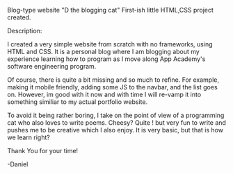 Blog-type website
"D the blogging cat"
First-ish little HTML,CSS project created.

Description:

I created a very simple website from scratch with no frameworks, using HTML and CSS. It is a personal blog where I am blogging
about my experience learning how to program as I move along App Academy's software engineering program.

Of course, there is quite a bit missing and so much to refine. For example, making it mobile friendly, adding
some JS to the navbar, and the list goes on. However, im good with it now and with time I will re-vamp it
into something similiar to my actual portfolio website.

To avoid it being rather boring, I take on the point of view of a programming cat who also loves to write
poems. Cheesy? Quite ! but very fun to write and pushes me to be creative which I also enjoy.
It is very basic, but that is how we learn right?

Thank You for your time!

-Daniel
